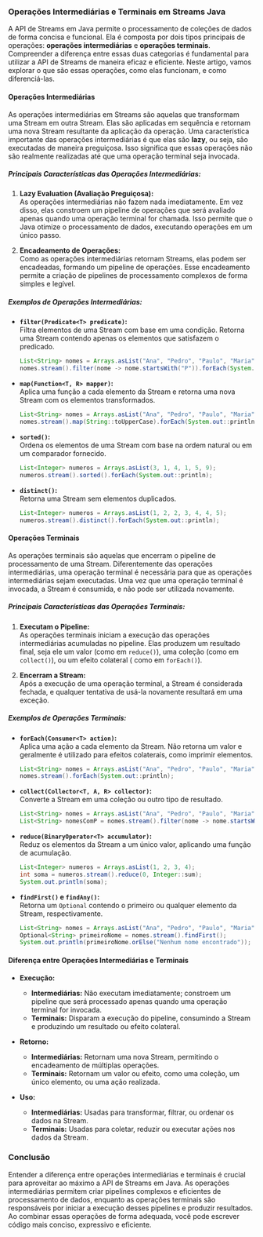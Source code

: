 ### Operações Intermediárias e Terminais em Streams Java

A API de Streams em Java permite o processamento de coleções de dados de forma concisa e funcional. Ela é composta por
dois tipos principais de operações: **operações intermediárias** e **operações terminais**. Compreender a diferença
entre essas duas categorias é fundamental para utilizar a API de Streams de maneira eficaz e eficiente. Neste artigo,
vamos explorar o que são essas operações, como elas funcionam, e como diferenciá-las.

#### Operações Intermediárias

As operações intermediárias em Streams são aquelas que transformam uma Stream em outra Stream. Elas são aplicadas em
sequência e retornam uma nova Stream resultante da aplicação da operação. Uma característica importante das operações
intermediárias é que elas são **lazy**, ou seja, são executadas de maneira preguiçosa. Isso significa que essas
operações não são realmente realizadas até que uma operação terminal seja invocada.

##### Principais Características das Operações Intermediárias:

1. **Lazy Evaluation (Avaliação Preguiçosa):**  
   As operações intermediárias não fazem nada imediatamente. Em vez disso, elas constroem um pipeline de operações que
   será avaliado apenas quando uma operação terminal for chamada. Isso permite que o Java otimize o processamento de
   dados, executando operações em um único passo.

2. **Encadeamento de Operações:**  
   Como as operações intermediárias retornam Streams, elas podem ser encadeadas, formando um pipeline de operações. Esse
   encadeamento permite a criação de pipelines de processamento complexos de forma simples e legível.

##### Exemplos de Operações Intermediárias:

- **`filter(Predicate<T> predicate)`:**  
  Filtra elementos de uma Stream com base em uma condição. Retorna uma Stream contendo apenas os elementos que
  satisfazem o predicado.

  ```java
  List<String> nomes = Arrays.asList("Ana", "Pedro", "Paulo", "Maria");
  nomes.stream().filter(nome -> nome.startsWith("P")).forEach(System.out::println);
  ```

- **`map(Function<T, R> mapper)`:**  
  Aplica uma função a cada elemento da Stream e retorna uma nova Stream com os elementos transformados.

  ```java
  List<String> nomes = Arrays.asList("Ana", "Pedro", "Paulo", "Maria");
  nomes.stream().map(String::toUpperCase).forEach(System.out::println);
  ```

- **`sorted()`:**  
  Ordena os elementos de uma Stream com base na ordem natural ou em um comparador fornecido.

  ```java
  List<Integer> numeros = Arrays.asList(3, 1, 4, 1, 5, 9);
  numeros.stream().sorted().forEach(System.out::println);
  ```

- **`distinct()`:**  
  Retorna uma Stream sem elementos duplicados.

  ```java
  List<Integer> numeros = Arrays.asList(1, 2, 2, 3, 4, 4, 5);
  numeros.stream().distinct().forEach(System.out::println);
  ```

#### Operações Terminais

As operações terminais são aquelas que encerram o pipeline de processamento de uma Stream. Diferentemente das operações
intermediárias, uma operação terminal é necessária para que as operações intermediárias sejam executadas. Uma vez que
uma operação terminal é invocada, a Stream é consumida, e não pode ser utilizada novamente.

##### Principais Características das Operações Terminais:

1. **Executam o Pipeline:**  
   As operações terminais iniciam a execução das operações intermediárias acumuladas no pipeline. Elas produzem um
   resultado final, seja ele um valor (como em `reduce()`), uma coleção (como em `collect()`), ou um efeito colateral (
   como em `forEach()`).

2. **Encerram a Stream:**  
   Após a execução de uma operação terminal, a Stream é considerada fechada, e qualquer tentativa de usá-la novamente
   resultará em uma exceção.

##### Exemplos de Operações Terminais:

- **`forEach(Consumer<T> action)`:**  
  Aplica uma ação a cada elemento da Stream. Não retorna um valor e geralmente é utilizado para efeitos colaterais, como
  imprimir elementos.

  ```java
  List<String> nomes = Arrays.asList("Ana", "Pedro", "Paulo", "Maria");
  nomes.stream().forEach(System.out::println);
  ```

- **`collect(Collector<T, A, R> collector)`:**  
  Converte a Stream em uma coleção ou outro tipo de resultado.

  ```java
  List<String> nomes = Arrays.asList("Ana", "Pedro", "Paulo", "Maria");
  List<String> nomesComP = nomes.stream().filter(nome -> nome.startsWith("P")).collect(Collectors.toList());
  ```

- **`reduce(BinaryOperator<T> accumulator)`:**  
  Reduz os elementos da Stream a um único valor, aplicando uma função de acumulação.

  ```java
  List<Integer> numeros = Arrays.asList(1, 2, 3, 4);
  int soma = numeros.stream().reduce(0, Integer::sum);
  System.out.println(soma);
  ```

- **`findFirst()` e `findAny()`:**  
  Retorna um `Optional` contendo o primeiro ou qualquer elemento da Stream, respectivamente.

  ```java
  List<String> nomes = Arrays.asList("Ana", "Pedro", "Paulo", "Maria");
  Optional<String> primeiroNome = nomes.stream().findFirst();
  System.out.println(primeiroNome.orElse("Nenhum nome encontrado"));
  ```

#### Diferença entre Operações Intermediárias e Terminais

- **Execução:**
    - **Intermediárias:** Não executam imediatamente; constroem um pipeline que será processado apenas quando uma
      operação terminal for invocada.
    - **Terminais:** Disparam a execução do pipeline, consumindo a Stream e produzindo um resultado ou efeito colateral.

- **Retorno:**
    - **Intermediárias:** Retornam uma nova Stream, permitindo o encadeamento de múltiplas operações.
    - **Terminais:** Retornam um valor ou efeito, como uma coleção, um único elemento, ou uma ação realizada.

- **Uso:**
    - **Intermediárias:** Usadas para transformar, filtrar, ou ordenar os dados na Stream.
    - **Terminais:** Usadas para coletar, reduzir ou executar ações nos dados da Stream.

### Conclusão

Entender a diferença entre operações intermediárias e terminais é crucial para aproveitar ao máximo a API de Streams em
Java. As operações intermediárias permitem criar pipelines complexos e eficientes de processamento de dados, enquanto as
operações terminais são responsáveis por iniciar a execução desses pipelines e produzir resultados. Ao combinar essas
operações de forma adequada, você pode escrever código mais conciso, expressivo e eficiente.